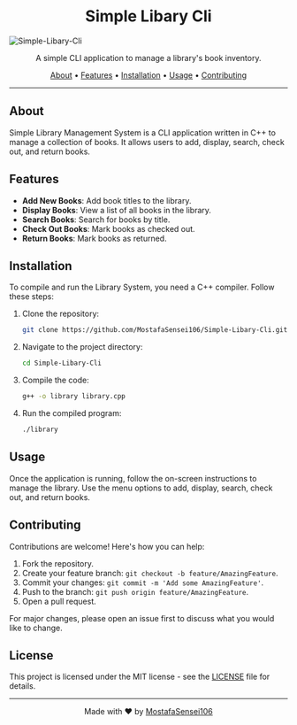 <h1 align="center">Simple Libary Cli</h1>

![Simple-Libary-Cli](https://socialify.git.ci/MostafaSensei106/Simple-Libary-Cli/image?font=KoHo&language=1&logo=https%3A%2F%2Favatars.githubusercontent.com%2Fu%2F138288138%3Fv%3D4&name=1&owner=1&pattern=Floating+Cogs&theme=Light)

<p align="center">
    A simple CLI application to manage a library's book inventory.
</p>

<p align="center">
    <a href="#about">About</a> •
    <a href="#features">Features</a> •
    <a href="#installation">Installation</a> •
    <a href="#usage">Usage</a> •
    <a href="#contributing">Contributing</a>
</p>

---

## About

Simple Library Management System is a CLI application written in C++ to manage a collection of books. It allows users to add, display, search, check out, and return books.

## Features

- **Add New Books**: Add book titles to the library.
- **Display Books**: View a list of all books in the library.
- **Search Books**: Search for books by title.
- **Check Out Books**: Mark books as checked out.
- **Return Books**: Mark books as returned.

## Installation

To compile and run the Library System, you need a C++ compiler. Follow these steps:

1. Clone the repository:

    ```bash
    git clone https://github.com/MostafaSensei106/Simple-Libary-Cli.git
    ```

2. Navigate to the project directory:

    ```bash
    cd Simple-Libary-Cli
    ```

3. Compile the code:

    ```bash
    g++ -o library library.cpp
    ```

4. Run the compiled program:

    ```bash
    ./library
    ```

## Usage

Once the application is running, follow the on-screen instructions to manage the library. Use the menu options to add, display, search, check out, and return books.

## Contributing

Contributions are welcome! Here's how you can help:

1. Fork the repository.
2. Create your feature branch: `git checkout -b feature/AmazingFeature`.
3. Commit your changes: `git commit -m 'Add some AmazingFeature'`.
4. Push to the branch: `git push origin feature/AmazingFeature`.
5. Open a pull request.

For major changes, please open an issue first to discuss what you would like to change.


## License
This project is licensed under the MIT license - see the [LICENSE](LICENSE) file for details.

---

<p align="center">
  Made with ❤️ by <a href="https://github.com/MostafaSensei106">MostafaSensei106</a>
</p>

